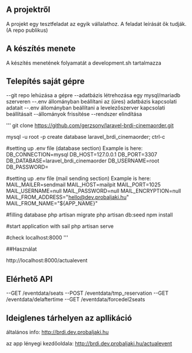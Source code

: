 ## A projektről

A projekt egy tesztfeladat az egyik vállalathoz. A feladat leírását ők tudják. (A repo publikus)


## A készítés menete

A készítés menetének folyamatát a development.sh tartalmazza

## Telepítés saját gépre

--git repo lehúzása a gépre
--adatbázis létrehozása egy mysql/mariadb szerveren
--.env állományban beállítani az (üres) adatbázis kapcsolati adatait
--.env állományban beállítani a levelezőszerver kapcsolati beállításait
--állományok frissítése
--rendszer elindítása

'''
git clone https://github.com/gerzsony/laravel-brdi-cinemaorder.git

mysql -u root -p
create database laravel_brdi_cinemaorder;
ctrl-c 

#setting up .env file (database section) Example is here: 
DB_CONNECTION=mysql
DB_HOST=127.0.0.1
DB_PORT=3307
DB_DATABASE=laravel_brdi_cinemaorder
DB_USERNAME=root
DB_PASSWORD=

#setting up .env file (mail sending section) Example is here: 
MAIL_MAILER=sendmail
MAIL_HOST=mailpit
MAIL_PORT=1025
MAIL_USERNAME=null
MAIL_PASSWORD=null
MAIL_ENCRYPTION=null
MAIL_FROM_ADDRESS="hello@dev.probaljaki.hu"
MAIL_FROM_NAME="${APP_NAME}"

#filling database
php artisan migrate
php artisan db:seed
npm install

#start application with sail
php artisan serve

#check localhost:8000
'''

##Használat

http://localhost:8000/actualevent

## Elérhető API

--GET /eventdata/seats
--POST /eventdata/tmp_reservation
--GET /eventdata/delaftertime
--GET /eventdata/forcedel2seats

## Ideiglenes tárhelyen az apllikáció

általános info:
http://brdi.dev.probaljaki.hu

az app lényegi kezdőoldala:
http://brdi.dev.probaljaki.hu/actualevent